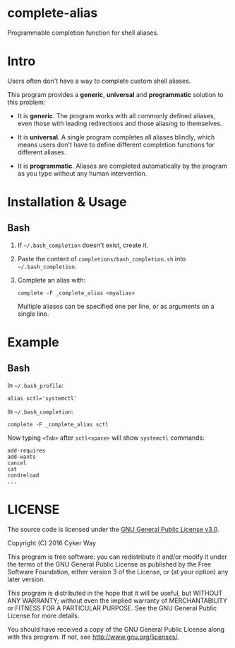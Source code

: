 # complete-alias

Programmable completion function for shell aliases.

# Intro

Users often don't have a way to complete custom shell aliases.

This program provides a **generic**, **universal** and **programmatic** solution
to this problem:

-   It is **generic**. The program works with all commonly defined aliases, even
    those with leading redirections and those aliasing to themselves.

-   It is **universal**. A single program completes all aliases blindly, which
    means users don't have to define different completion functions for
    different aliases.

-   It is **programmatic**. Aliases are completed automatically by the program
    as you type without any human intervention.

# Installation & Usage

## Bash

1.  If `~/.bash_completion` doesn't exist, create it.

2.  Paste the content of `completions/bash_completion.sh` into
    `~/.bash_completion`.

3.  Complete an alias with:

        complete -F _complete_alias <myalias>

    Multiple aliases can be specified one per line, or as arguments on a single
    line.

# Example

## Bash

In `~/.bash_profile`:

    alias sctl='systemctl'

In `~/.bash_completion`:

    complete -F _complete_alias sctl

Now typing `<Tab>` after `sctl<space>` will show `systemctl` commands:

    add-requires
    add-wants
    cancel
    cat
    condreload
    ...

# LICENSE

The source code is licensed under the [GNU General Public License v3.0][GPLv3].

Copyright (C) 2016 Cyker Way

This program is free software: you can redistribute it and/or modify it under
the terms of the GNU General Public License as published by the Free Software
Foundation, either version 3 of the License, or (at your option) any later
version.

This program is distributed in the hope that it will be useful, but WITHOUT ANY
WARRANTY; without even the implied warranty of MERCHANTABILITY or FITNESS FOR A
PARTICULAR PURPOSE.  See the GNU General Public License for more details.

You should have received a copy of the GNU General Public License along with
this program.  If not, see <http://www.gnu.org/licenses/>.


[GPLv3]: https://www.gnu.org/licenses/gpl-3.0.txt
